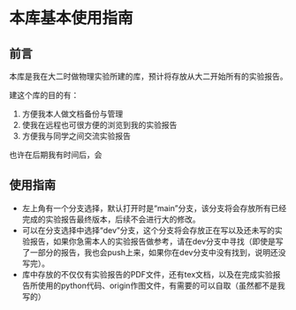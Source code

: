 # 本库基本使用指南
## 前言
本库是我在大二时做物理实验所建的库，预计将存放从大二开始所有的实验报告。

建这个库的目的有：
1. 方便我本人做文档备份与管理
2. 使我在远程也可很方便的浏览到我的实验报告
3. 方便我与同学之间交流实验报告

也许在后期我有时间后，会

## 使用指南
- 左上角有一个分支选择，默认打开时是“main”分支，该分支将会存放所有已经完成的实验报告最终版本，后续不会进行大的修改。
- 可以在分支选择中选择“dev”分支，这个分支将会存放正在写以及还未写的实验报告，如果你急需本人的实验报告做参考，请在dev分支中寻找（即使是写了一部分的报告，我也会push上来，如果你在dev分支中没有找到，说明还没写完）。
- 库中存放的不仅仅有实验报告的PDF文件，还有tex文档，以及在完成实验报告所使用的python代码、origin作图文件，有需要的可以自取（虽然都不是我写的）
